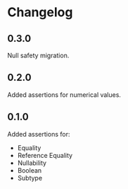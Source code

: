 # Changelog

## 0.3.0

Null safety migration.

## 0.2.0

Added assertions for numerical values.

## 0.1.0

Added assertions for:
* Equality
* Reference Equality
* Nullability
* Boolean
* Subtype
